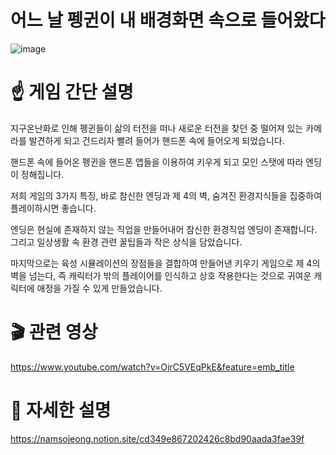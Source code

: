 # 어느 날 펭귄이 내 배경화면 속으로 들어왔다 

![image](https://user-images.githubusercontent.com/77655325/203092071-1e7f698f-8b9b-436e-92ae-59273d594964.png)

# ☝️ 게임 간단 설명
지구온난화로 인해 펭귄들이 삶의 터전을 떠나 새로운 터전을 찾던 중 떨어져 있는 카메라를 발견하게 되고 건드리자 빨려 들어가 핸드폰 속에 들어오게 되었습니다.

핸드폰 속에 들어온 펭귄을 핸드폰 앱들을 이용하여 키우게 되고 모인 스탯에 따라 엔딩이 정해집니다.

저희 게임의 3가지 특징, 바로 참신한 엔딩과 제 4의 벽, 숨겨진 환경지식들을 집중하여 플레이하시면 좋습니다.

엔딩은 현실에 존재하지 않는 직업을 만들어내어 참신한 환경직업 엔딩이 존재합니다. 그리고 일상생활 속 환경 관련 꿀팁들과 작은 상식을 담았습니다.

마지막으로는 육성 시뮬레이션의 장점들을 결합하여 만들어낸 키우기 게임으로 제 4의 벽을 넘는다,
즉 캐릭터가 밖의 플레이어를 인식하고 상호 작용한다는 것으로 귀여운 캐릭터에 애정을 가질 수 있게 만들었습니다.

# 🎬 관련 영상
https://www.youtube.com/watch?v=OjrC5VEqPkE&feature=emb_title

# 💼 자세한 설명
https://namsojeong.notion.site/cd349e867202426c8bd90aada3fae39f
